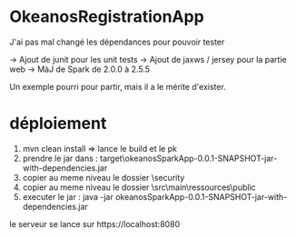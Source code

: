 # OkeanosRegistrationApp

J'ai pas mal changé les dépendances pour pouvoir tester

-> Ajout de junit pour les unit tests
-> Ajout de jaxws / jersey pour la partie web
-> MàJ de Spark de 2.0.0 à 2.5.5

Un exemple pourri pour partir, mais il a le mérite d'exister.


# déploiement

1. mvn clean install => lance le build et le pk
2. prendre le jar dans : target\okeanosSparkApp-0.0.1-SNAPSHOT-jar-with-dependencies.jar
3. copier au meme niveau le dossier \security
4. copier au meme niveau le dossier \src\main\ressources\public
5. executer le jar : java -jar okeanosSparkApp-0.0.1-SNAPSHOT-jar-with-dependencies.jar

le serveur se lance sur https://localhost:8080
